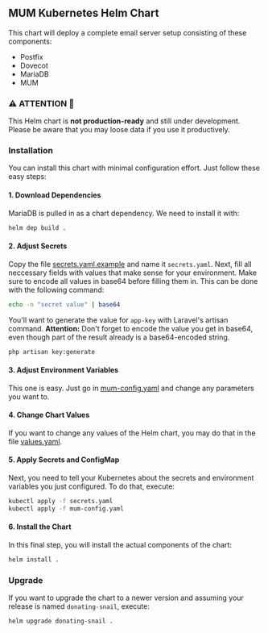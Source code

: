 ## MUM Kubernetes Helm Chart

This chart will deploy a complete email server setup consisting of these
components:

- Postfix
- Dovecot
- MariaDB
- MUM

### ️️⚠️ ATTENTION 🧨

This Helm chart is **not production-ready** and still under development.
Please be aware that you may loose data if you use it productively.

### Installation

You can install this chart with minimal configuration effort.
Just follow these easy steps:

#### 1. Download Dependencies

MariaDB is pulled in as a chart dependency. We need to install it with:

```bash
helm dep build .
```

#### 2. Adjust Secrets

Copy the file [secrets.yaml.example](secrets.yaml.example) and name it
`secrets.yaml`. Next, fill all neccessary fields with values that make sense
for your environment. Make sure to encode all values in base64 before filling 
them in. This can be done with the following command:

```bash
echo -n "secret value" | base64
```

You'll want to generate the value for `app-key` with Laravel's artisan command.
**Attention:** Don't forget to encode the value you get in base64, even though
part of the result already is a base64-encoded string.

```bash
php artisan key:generate
```

#### 3. Adjust Environment Variables

This one is easy. Just go in [mum-config.yaml](mum-config.yaml) and change any
parameters you want to.

#### 4. Change Chart Values

If you want to change any values of the Helm chart, you may do that in the file
[values.yaml](values.yaml).

#### 5. Apply Secrets and ConfigMap

Next, you need to tell your Kubernetes about the secrets and environment 
variables you just configured. To do that, execute:

```bash
kubectl apply -f secrets.yaml
kubectl apply -f mum-config.yaml
```

#### 6. Install the Chart

In this final step, you will install the actual components of the chart:

```bash
helm install .
```

### Upgrade

If you want to upgrade the chart to a newer version and assuming your 
release is named `donating-snail`, execute:

```bash
helm upgrade donating-snail .
```